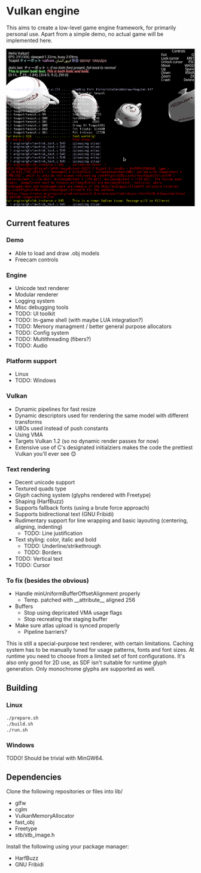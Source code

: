 # Vulkan engine

This aims to create a low-level game engine framework, for primarily personal 
use. Apart from a simple demo, no actual game will be implemented here. 

![Screenshot](images/screenshot.png?raw=true)

## Current features
### Demo
- Able to load and draw .obj models
- Freecam controls

### Engine
- Unicode text renderer
- Modular renderer
- Logging system
- Misc debugging tools
- TODO: UI toolkit
- TODO: In-game shell (with maybe LUA integration?)
- TODO: Memory managment / better general purpose allocators
- TODO: Config system
- TODO: Multithreading (fibers?)
- TODO: Audio

### Platform support 
- Linux
- TODO: Windows 

### Vulkan
- Dynamic pipelines for fast resize
- Dynamic descriptors used for rendering the same model with different transforms
- UBOs used instead of push constants
- Using VMA
- Targets Vulkan 1.2 (so no dynamic render passes for now)
- Extensive use of C's designated initialziers makes the code the prettiest Vulkan you'll ever see 😊

### Text rendering 
- Decent unicode support
- Textured quads type 
- Glyph caching system (glyphs rendered with Freetype)
- Shaping (HarfBuzz)
- Supports fallback fonts (using a brute force approach)
- Supports bidirectional text (GNU Fribidi)
- Rudimentary support for line wrapping and basic layouting (centering, aligning, indenting)
	- TODO: Line justification
- Text styling: color, italic and bold 
	- TODO: Underline/strikethrough
	- TODO: Borders
- TODO: Vertical text
- TODO: Cursor

### To fix (besides the obvious)
- Handle minUniformBufferOffsetAlignment properly
	- Temp. patched with \_\_attribute\_\_ aligned 256
- Buffers
	- Stop using depricated VMA usage flags 
	- Stop recreating the staging buffer
- Make sure atlas upload is synced properly 
	- Pipeline barriers?

This is still a special-purpose text renderer, with certain limitations.
Caching system has to be manually tuned for usage patterns, fonts and font 
sizes. At runtime you need to choose from a limited set of font configurations.
It's also only good for 2D use, as SDF isn't suitable for runtime glyph 
generation. Only monochrome glyphs are supported as well.

## Building
### Linux 
```
./prepare.sh
./build.sh 
./run.sh
```

### Windows
TODO! Should be trivial with MinGW64.

## Dependencies
Clone the following repositories or files into lib/
- glfw
- cglm
- VulkanMemoryAllocator
- fast\_obj
- Freetype
- stb/stb\_image.h

Install the following using your package manager:
- HarfBuzz
- GNU Fribidi

